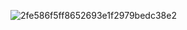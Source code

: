 ![2fe586f5ff8652693e1f2979bedc38e2](https://github.com/PiotrFedak/Weather-App/assets/115737114/839f6852-4783-48ca-8c58-9c6302fa34e8)
